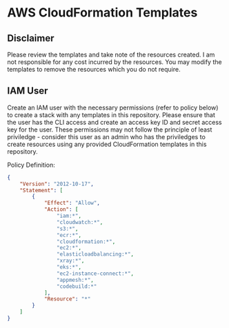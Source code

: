 # AWS CloudFormation Templates

## Disclaimer

Please review the templates and take note of the resources created. I am not responsible for any cost incurred by the resources. You may modify the templates to remove the resources which you do not require.

## IAM User

Create an IAM user with the necessary permissions (refer to policy below) to create a stack with any templates in this repository. Please ensure that the user has the CLI access and create an access key ID and secret access key for the user. These permissions may not follow the principle of least priviledge - consider this user as an admin who has the priviledges to create resources using any provided CloudFormation templates in this repository.

Policy Definition:
```json
{
    "Version": "2012-10-17",
    "Statement": [
        {
            "Effect": "Allow",
            "Action": [
                "iam:*",
                "cloudwatch:*",
                "s3:*",
                "ecr:*",
                "cloudformation:*",
                "ec2:*",
                "elasticloadbalancing:*",
                "xray:*",
                "eks:*",
                "ec2-instance-connect:*",
                "appmesh:*",
                "codebuild:*"
            ],
            "Resource": "*"
        }
    ]
}
```